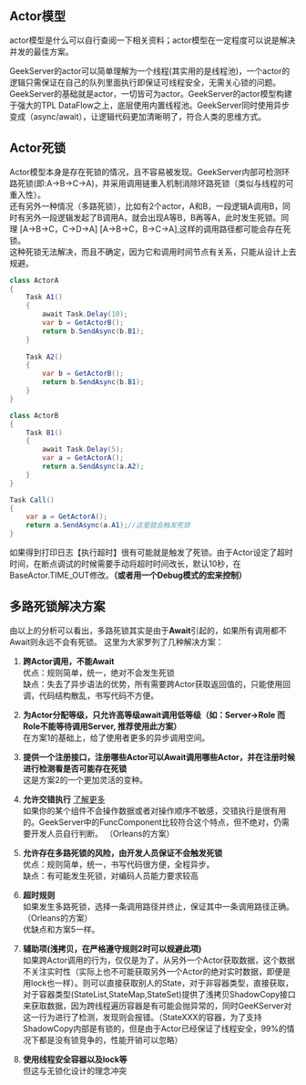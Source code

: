 ## Actor模型 ##
actor模型是什么可以自行查阅一下相关资料；actor模型在一定程度可以说是解决并发的最佳方案。

GeekServer的actor可以简单理解为一个线程(其实用的是线程池)，一个actor的逻辑只需保证在自己的队列里面执行即保证可线程安全，无需关心锁的问题。GeekServer的基础就是actor，一切皆可为actor。GeekServer的actor模型构建于强大的TPL DataFlow之上，底层使用内置线程池。GeekServer同时使用异步变成（async/await），让逻辑代码更加清晰明了，符合人类的思维方式。

## Actor死锁 ##
Actor模型本身是存在死锁的情况，且不容易被发现。GeekServer内部可检测环路死锁(即:A->B->C->A)，并采用调用链重入机制消除环路死锁（类似与线程的可重入性）。  
还有另外一种情况（多路死锁），比如有2个actor，A和B，一段逻辑A调用B，同时有另外一段逻辑发起了B调用A，就会出现A等B，B再等A，此时发生死锁。同理 [A->B->C，C->D->A] [A->B->C，B->C->A],这样的调用路径都可能会存在死锁。  
这种死锁无法解决，而且不确定，因为它和调用时间节点有关系，只能从设计上去规避。  
```csharp
class ActorA
{
	Task A1()
	{
        await Task.Delay(10); 
		var b = GetActorB();
		return b.SendAsync(b.B1);
	}
	
	Task A2()
	{
		var b = GetActorB();
		return b.SendAsync(b.B1);
	}
}

class ActorB
{
	Task B1()
	{
		await Task.Delay(5);
		var a = GetActorA();
		return a.SendAsync(a.A2);
	}
}

Task Call()
{
	var a = GetActorA();
	return a.SendAsync(a.A1);//这里就会触发死锁
}
```

如果得到打印日志【执行超时】很有可能就是触发了死锁。由于Actor设定了超时时间，在断点调试的时候需要手动将超时时间改长，默认10秒，在BaseActor.TIME_OUT修改。**（或者用一个Debug模式的宏来控制）**

## 多路死锁解决方案 ##
由以上的分析可以看出，多路死锁其实是由于**Await**引起的，如果所有调用都不Await则永远不会有死锁。
这里为大家罗列了几种解决方案：  

1. **跨Actor调用，不能Await**  
  优点：规则简单，统一，绝对不会发生死锁  
  缺点：失去了异步语法的优势，所有需要跨Actor获取返回值的，只能使用回调，代码结构散乱，书写代码不方便。 

2. **为Actor分配等级，只允许高等级await调用低等级（如：Server->Role 而Role不能等待调用Server, 推荐使用此方案）**  
  在方案1的基础上，给了使用者更多的异步调用空间。  

3. **提供一个注册接口，注册哪些Actor可以Await调用哪些Actor，并在注册时候进行检测看是否可能存在死锁**    
  这是方案2的一个更加灵活的变种。    	

4. **允许交错执行** [了解更多](https://blog.csdn.net/uddiqpl/article/details/86294520)    
  如果你的某个组件不会操作数据或者对操作顺序不敏感，交错执行是很有用的。GeekServer中的FuncComponent比较符合这个特点，但不绝对，仍需要开发人员自行判断。 （Orleans的方案）  

5. **允许存在多路死锁的风险，由开发人员保证不会触发死锁**  
  优点：规则简单，统一，书写代码很方便，全程异步。  
  缺点：有可能发生死锁，对编码人员能力要求较高

6. **超时规则**  
  如果发生多路死锁，选择一条调用路径并终止，保证其中一条调用路径正确。（Orleans的方案）  
  优缺点和方案5一样。  

7. **辅助项(浅拷贝，在严格遵守规则2时可以规避此项)**  
  如果跨Actor调用的行为，仅仅是为了，从另外一个Actor获取数据，这个数据不关注实时性（实际上也不可能获取另外一个Actor的绝对实时数据，即便是用lock也一样）。则可以直接获取别人的State，对于非容器类型，直接获取，对于容器类型(StateList,StateMap,StateSet)提供了浅拷贝ShadowCopy接口来获取数据，因为跨线程遍历容器是有可能会抛异常的，同时GeeKServer对这一行为进行了检测，发现则会报错。（StateXXX的容器，为了支持ShadowCopy内部是有锁的，但是由于Actor已经保证了线程安全，99%的情况下都是没有锁竞争的，性能开销可以忽略）  

8. **使用线程安全容器以及lock等**   
  但这与无锁化设计的理念冲突
